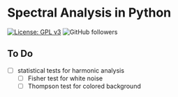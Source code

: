 # Spectral Analysis in Python

[![License: GPL v3](https://img.shields.io/badge/License-GPL%20v3-blue.svg?style=flat-square)](https://www.gnu.org/licenses/gpl-3.0) ![GitHub followers](https://img.shields.io/github/followers/sarttiso?logo=github&style=flat-square)


## To Do

- [ ] statistical tests for harmonic analysis
  - [ ] Fisher test for white noise
  - [ ] Thompson test for colored background
